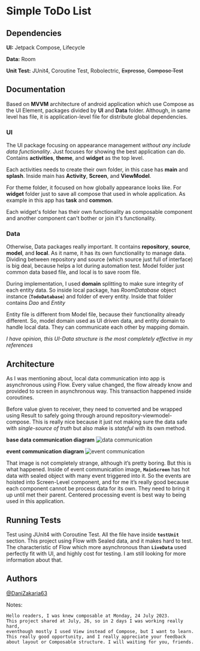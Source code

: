 # Simple ToDo List

## Dependencies

**UI:** Jetpack Compose, Lifecycle

**Data:** Room

**Unit Test:** JUnit4, Coroutine Test, Robolectric, ~~Expresso~~, ~~Compose Test~~

## Documentation

Based on **MVVM** architecture of android application which use Compose as the UI Element, packages divided by **UI** and **Data** folder. Although, in same level has file, it is application-level file for distribute global dependencies.

### UI

The UI package focusing on appearance management *without any include data functionality*. Just focuses for showing the best application can do. Contains **activities**, **theme**, and **widget** as the top level.

Each activities needs to create their own folder, in this case has **main** and **splash**. Inside main has **Activity**, **Screen**, and **ViewModel**.

For theme folder, it focused on how globally appearance looks like. For **widget** folder just to save all compose that used in whole application. As example in this app has **task** and **common**.

Each widget's folder has their own functionality as composable component and another component can't bother or join it's functionality.

### Data

Otherwise, Data packages really important. It contains **repository**, **source**, **model**, and **local**. As it name, it has its own functionality to manage data. Dividing between repository and source (which source just full of interface) is big deal, because helps a lot during automation test. Model folder just common data based file, and local is to save room file.

During implementation, I used **domain** splitting to make sure integrity of each entity data. So inside local package, has *RoomDatabase* object instance (**`TodoDatabase`**) and folder of every entity. Inside that folder contains *Dao* and *Entity*

Entity file is different from Model file, because their functionality already different. So, model domain used as UI driven data, and entity domain to handle local data. They can communicate each other by mapping domain.

*I have opinion, this UI-Data structure is the most completely effective in my references*

## Architecture

As I was mentioning about, local data communication into app is asynchronous using Flow. Every value changed, the flow already know and provided to screen in asynchronous way. This transaction happened inside coroutines. 

Before value given to receiver, they need to converted and be wrapped using Result to safely going through around repository-viewmodel-compose. This is really nice because it just not making sure the data safe with *single-source of truth* but also make is *stateful* with its own method.

**base data communication diagram**
![data communication](https://github.com/DaniZakaria63/simple-todo-list/assets/43902417/827f2fa5-09c5-43fa-baa7-59865e64f586)

**event communication diagram**
![event communication](https://github.com/DaniZakaria63/simple-todo-list/assets/43902417/0ee1b493-b593-426f-b11a-0c7c3717ebc0)


That image is not completely strange, although it’s pretty boring. But this is what happened. Inside of event communication image, **`MainScreen`** has hot data with sealed object with many event triggered into it. So the events are hoisted into Screen-Level component, and for me it’s really good because each component cannot be process data for its own. They need to bring it up until met their parent. Centered processing event is best way to being used in this application.

## Running Tests

Test using JUnit4 with Coroutine Test. All the file have inside **`testUnit`** section. This project using Flow with Sealed data, and it makes hard to test. The characteristic of Flow which more asynchronous than **`LiveData`** used perfectly fit with UI, and highly cost for testing. I am still looking for more information about that.

## Authors

[@DaniZakaria63](https://www.github.com/DaniZakaria63)

Notes:

```
Hello readers, I was knew composable at Monday, 24 July 2023. 
This project shared at July, 26, so in 2 days I was working really hard,
eventhough mostly I used View instead of Compose, but I want to learn.
This really good opportunity, and I really appreciate your feedback 
about layout or Composable structure. I will waiting for you, friends.
```
